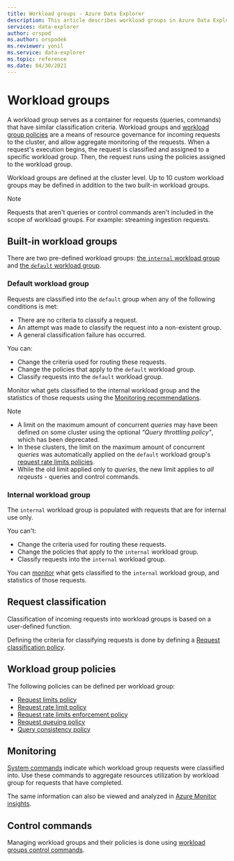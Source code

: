 ```yaml
---
title: Workload groups - Azure Data Explorer
description: This article describes workload groups in Azure Data Explorer.
services: data-explorer
author: orspod
ms.author: orspodek
ms.reviewer: yonil
ms.service: data-explorer
ms.topic: reference
ms.date: 04/30/2021
---
```

# Workload groups

A workload group serves as a container for requests (queries, commands) that have similar classification criteria. Workload groups and [workload group policies](#workload-group-policies) are a means of resource governance for incoming requests to the cluster, and allow aggregate monitoring of the requests. When a request's execution begins, the request is classified and assigned to a specific workload group. Then, the request runs using the policies assigned to the workload group.

Workload groups are defined at the cluster level. Up to 10 custom workload groups may be defined in addition to the two built-in workload groups.

> [!NOTE]
> Requests that aren't queries or control commands aren't included in the scope of workload groups. For example: streaming ingestion requests.

## Built-in workload groups

There are two pre-defined workload groups: [the `internal` workload group](#internal-workload-group) and [the `default` workload group](#default-workload-group).

### Default workload group

Requests are classified into the `default` group when any of the following conditions is met:

* There are no criteria to classify a request.
* An attempt was made to classify the request into a non-existent group.
* A general classification failure has occurred.

You can:

* Change the criteria used for routing these requests.
* Change the policies that apply to the `default` workload group.
* Classify requests into the `default` workload group.

Monitor what gets classified to the internal workload group and the statistics of those requests using the [Monitoring recommendations](#monitoring).

> [!NOTE]
> * A limit on the maximum amount of concurrent *queries* may have been defined on some cluster using the optional *"Query throttling policy"*, which has been deprecated.
> * In these clusters, the limit on the maximum amount of concurrent *queries* was automatically applied on the `default` workload group's [request rate limits policies](request-rate-limit-policy.md).
> * While the old limit applied only to *queries*, the new limit applies to *all reqeusts* - queries and control commands.


### Internal workload group

The `internal` workload group is populated with requests that are for internal use only.

You can't:

* Change the criteria used for routing these requests.
* Change the policies that apply to the `internal` workload group.
* Classify requests into the `internal` workload group.

You can [monitor](#monitoring) what gets classified to the `internal` workload group, and statistics of those requests.

## Request classification

Classification of incoming requests into workload groups is based on a user-defined function.

Defining the criteria for classifying requests is done by defining a [Request classification policy](request-classification-policy.md).

## Workload group policies

The following policies can be defined per workload group:

* [Request limits policy](request-limits-policy.md)
* [Request rate limit policy](request-rate-limit-policy.md)
* [Request rate limits enforcement policy](request-rate-limits-enforcement-policy.md)
* [Request queuing policy](request-queuing-policy.md)
* [Query consistency policy](query-consistency-policy.md)


## Monitoring

[System commands](systeminfo.md) indicate which workload group requests were classified into.
Use these commands to aggregate resources utilization by workload group for requests that have completed.

The same information can also be viewed and analyzed in [Azure Monitor insights](/azure/azure-monitor/insights/data-explorer?toc=/azure/data-explorer/toc.json&bc=/azure/data-explorer/breadcrumb/toc.json).

## Control commands

Managing workload groups and their policies is done using [workload groups control commands](./show-workload-group-command.md).